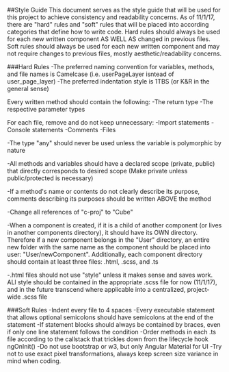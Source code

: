 ##Style Guide
This document serves as the style guide that will be used for this project to achieve consistency and readability concerns.
As of 11/1/17, there are "hard" rules and "soft" rules that will be placed into according categories that define how to write code.
Hard rules should always be used for each new written component AS WELL AS changed in previous files.
Soft rules should always be used for each new written component and may not require changes to previous files, mostly aesthetic/readability concerns.

###Hard Rules
-The preferred naming convention for variables, methods, and file names is Camelcase (i.e. userPageLayer isntead of user_page_layer)
-The preferred indentation style is 1TBS (or K&R in the general sense)

Every written method should contain the following:
-The return type
-The respective parameter types

For each file, remove and do not keep unnecessary:
-Import statements
-Console statements
-Comments
-Files

-The type "any" should never be used unless the variable is polymorphic by nature

-All methods and variables should have a declared scope (private, public) that directly corresponds to desired scope (Make private unless public/protected is necessary)

-If a method's name or contents do not clearly describe its purpose, comments describing its purposes should be written ABOVE the method

-Change all references of "c-proj" to "Cube"

-When a component is created, if it is a child of another component (or lives in another components directory), it should have its OWN directory. Therefore if a new component belongs in the "User" directory, an entire new folder with the same name as the component should be placed into user: "User/newComponent". Additionally, each component directory should contain at least three files: .html, .scss, and .ts

-.html files should not use "style" unless it makes sense and saves work. ALl style should be contained in the appropriate .scss file for now (11/1/17), and in the future transcend where applicable into a centralized, project-wide .scss file


###Soft Rules
-Indent every file to 4 spaces
-Every executable statement that allows optional semicolons should have semicolons at the end of the statement
-If statement blocks should always be contained by braces, even if only one line statement follows the condition
-Order methods in each .ts file according to the callstack that trickles down from the lifecycle hook ngOnInit()
-Do not use bootstrap or w3, but only Angular Material for UI
-Try not to use exact pixel transformations, always keep screen size variance in mind when coding.